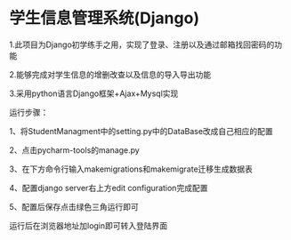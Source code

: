 
# 学生信息管理系统(Django)

1.此项目为Django初学练手之用，实现了登录、注册以及通过邮箱找回密码的功能

2.能够完成对学生信息的增删改查以及信息的导入导出功能

3.采用python语言Django框架+Ajax+Mysql实现


运行步骤：

1、将StudentManagment中的setting.py中的DataBase改成自己相应的配置

2、点击pycharm-tools的manage.py

3、在下方命令行输入makemigrations和makemigrate迁移生成数据表

4、配置django server右上方edit configuration完成配置

5、配置后保存点击绿色三角运行即可




运行后在浏览器地址加login即可转入登陆界面

